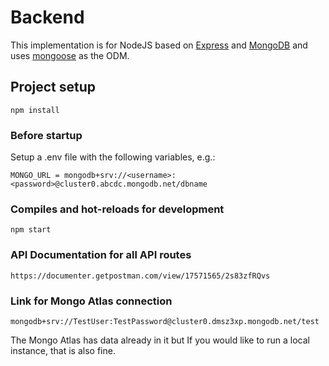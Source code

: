# Backend

This implementation is for NodeJS based on [Express](https://expressjs.com/) and [MongoDB](https://www.mongodb.com/) and uses [mongoose](https://mongoosejs.com/) as the ODM.

## Project setup
```
npm install
```

### Before startup 
Setup a .env file with the following variables, e.g.:

```
MONGO_URL = mongodb+srv://<username>:<password>@cluster0.abcdc.mongodb.net/dbname
```

### Compiles and hot-reloads for development
```
npm start
```
### API Documentation for all API routes
```
https://documenter.getpostman.com/view/17571565/2s83zfRQvs
```
### Link for Mongo Atlas connection
```
mongodb+srv://TestUser:TestPassword@cluster0.dmsz3xp.mongodb.net/test
```
The Mongo Atlas has data already in it but If you would like to run a local instance, that is also fine.
